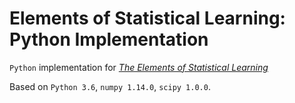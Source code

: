 # Elements of Statistical Learning: Python Implementation

`Python` implementation for [_The Elements of Statistical Learning_](https://web.stanford.edu/~hastie/ElemStatLearn/)

Based on `Python 3.6`, `numpy 1.14.0`, `scipy 1.0.0`.
